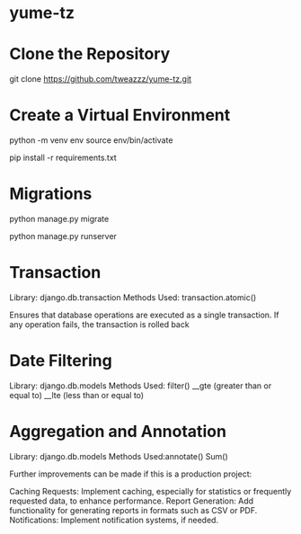 # yume-tz

# Clone the Repository
git clone https://github.com/tweazzz/yume-tz.git

# Create a Virtual Environment
python -m venv env
source env/bin/activate

pip install -r requirements.txt


# Migrations
python manage.py migrate

python manage.py runserver


# Transaction
Library: django.db.transaction
Methods Used: transaction.atomic()

Ensures that database operations are executed as a single transaction. If any operation fails, the transaction is rolled back

# Date Filtering
Library: django.db.models
Methods Used: filter()
__gte (greater than or equal to)
__lte (less than or equal to)

# Aggregation and Annotation
Library: django.db.models
Methods Used:annotate() Sum()


Further improvements can be made if this is a production project:

Caching Requests: Implement caching, especially for statistics or frequently requested data, to enhance performance.
Report Generation: Add functionality for generating reports in formats such as CSV or PDF.
Notifications: Implement notification systems, if needed.
